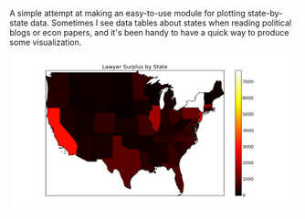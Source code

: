 A simple attempt at making an easy-to-use module for plotting state-by-state data. Sometimes I see data tables about states when reading political blogs or econ papers, and it's been handy to have a quick way to produce some visualization.

![example](https://github.com/mattjj/py-stateplots/raw/master/map.png)
